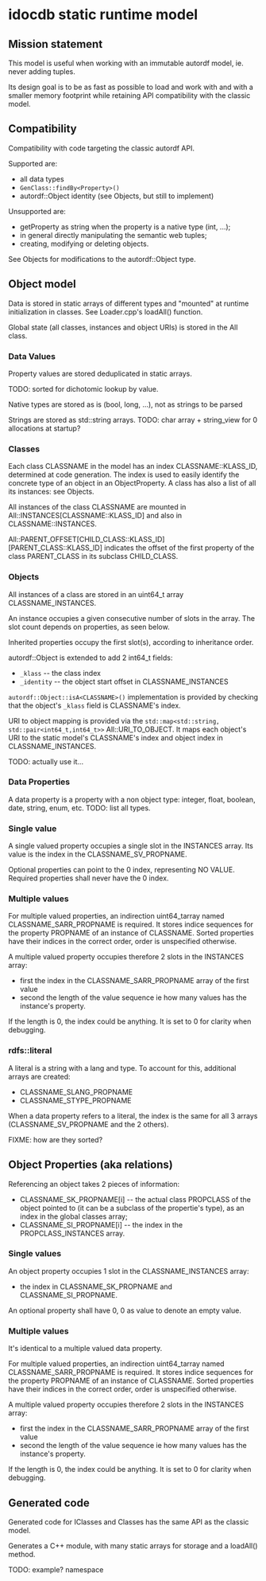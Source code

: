 # idocdb static runtime model

## Mission statement

This model is useful when working with an immutable autordf model, ie. never adding tuples.

Its design goal is to be as fast as possible to load and work with and with a smaller memory footprint
while retaining API compatibility with the classic model.

## Compatibility

Compatibility with code targeting the classic autordf API.

Supported are:
 - all data types
 - `GenClass::findBy<Property>()`
 - autordf::Object identity (see Objects, but still to implement)
 
Unsupported are:
 - getProperty as string when the property is a native type (int, ...);
 - in general directly manipulating the semantic web tuples;
 - creating, modifying or deleting objects.

See Objects for modifications to the autordf::Object type.

## Object model

Data is stored in static arrays of different types and "mounted" at runtime initialization in classes.
See Loader.cpp's loadAll() function.

Global state (all classes, instances and object URIs) is stored in the All class.

### Data Values

Property values are stored deduplicated in static arrays.

TODO: sorted for dichotomic lookup by value.

Native types are stored as is (bool, long, ...), not as strings to be parsed

Strings are stored as std::string arrays.
TODO: char array + string_view for 0 allocations at startup?


### Classes

Each class CLASSNAME in the model has an index CLASSNAME::KLASS_ID, determined at code generation.
The index is used to easily identify the concrete type of an object in an ObjectProperty.
A class has also a list of all its instances: see Objects.

All instances of the class CLASSNAME are mounted in All::INSTANCES[CLASSNAME::KLASS_ID] and also in CLASSNAME::INSTANCES.

All::PARENT_OFFSET[CHILD_CLASS::KLASS_ID][PARENT_CLASS::KLASS_ID] indicates the offset of the first property of the class PARENT_CLASS in
its subclass CHILD_CLASS.


### Objects

All instances of a class are stored in an uint64_t array CLASSNAME_INSTANCES.

An instance occupies a given consecutive number of slots in the array.
The slot count depends on properties, as seen below.

Inherited properties occupy the first slot(s), according to inheritance order.

autordf::Object is extended to add 2 int64_t fields:
 - `_klass` -- the class index
 - `_identity` -- the object start offset in CLASSNAME_INSTANCES


`autordf::Object::isA<CLASSNAME>()` implementation is provided by checking that the object's
`_klass` field is CLASSNAME's index.

URI to object mapping is provided via the `std::map<std::string, std::pair<int64_t,int64_t>>` All::URI_TO_OBJECT.
It maps each object's URI to the static model's CLASSNAME's index and object index in CLASSNAME_INSTANCES.

TODO: actually use it...

### Data Properties

A data property is a property with a non object type: integer, float, boolean, date, string, enum, etc.
TODO: list all types.


### Single value

A single valued property occupies a single slot in the INSTANCES array.
Its value is the index in the CLASSNAME_SV_PROPNAME.

Optional properties can point to the 0 index, representing NO VALUE.
Required properties shall never have the 0 index.

### Multiple values

For multiple valued properties, an indirection uint64_tarray named CLASSNAME_SARR_PROPNAME is required.
It stores indice sequences for the property PROPNAME of an instance of CLASSNAME.
Sorted properties have their indices in the correct order, order is unspecified otherwise.

A multiple valued property occupies therefore 2 slots in the INSTANCES array:
 - first the index in the CLASSNAME_SARR_PROPNAME array of the first value
 - second the length of the value sequence ie how many values has the instance's property.

If the length is 0, the index could be anything. It is set to 0 for clarity when debugging.


### rdfs::literal

A literal is a string with a lang and type. To account for this, additional arrays are created:
 - CLASSNAME_SLANG_PROPNAME
 - CLASSNAME_STYPE_PROPNAME

When a data property refers to a literal, the index is the same for all 3 arrays (CLASSNAME_SV_PROPNAME and the 2 others).

FIXME: how are they sorted?

## Object Properties (aka relations)

Referencing an object takes 2 pieces of information:
 - CLASSNAME_SK_PROPNAME[i] -- the actual class PROPCLASS of the object pointed to (it can be a subclass of the propertie's type),
   as an index in the global classes array;
 - CLASSNAME_SI_PROPNAME[i] -- the index in the PROPCLASS_INSTANCES array.


### Single values

An object property occupies 1 slot in the CLASSNAME_INSTANCES array:
 - the index in CLASSNAME_SK_PROPNAME and CLASSNAME_SI_PROPNAME.

An optional property shall have 0, 0 as value to denote an empty value.

### Multiple values

It's identical to a multiple valued data property.

For multiple valued properties, an indirection uint64_tarray named CLASSNAME_SARR_PROPNAME is required.
It stores indice sequences for the property PROPNAME of an instance of CLASSNAME.
Sorted properties have their indices in the correct order, order is unspecified otherwise.

A multiple valued property occupies therefore 2 slots in the INSTANCES array:
 - first the index in the CLASSNAME_SARR_PROPNAME array of the first value
 - second the length of the value sequence ie how many values has the instance's property.

If the length is 0, the index could be anything. It is set to 0 for clarity when debugging.


## Generated code

Generated code for IClasses and Classes has the same API as the classic model.

Generates a C++ module, with many static arrays for storage and a loadAll() method.

TODO: example? namespace
